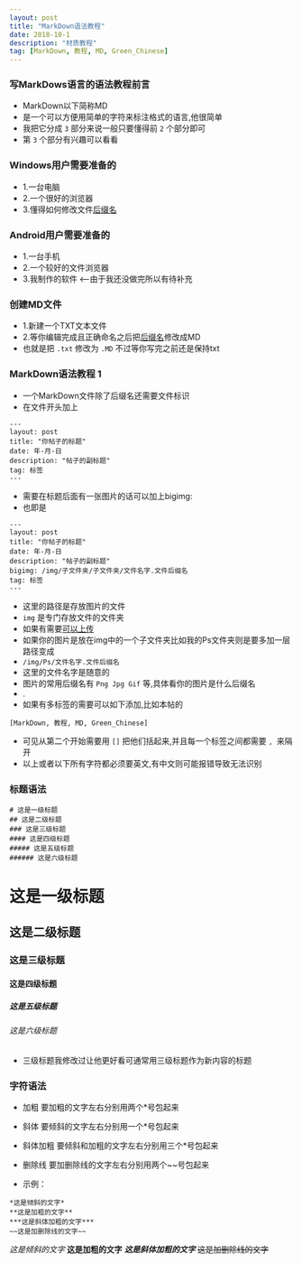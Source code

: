 ```yaml
---
layout: post
title: "MarkDown语法教程"
date: 2018-10-1 
description: "材质教程"
tag: [MarkDown, 教程, MD, Green_Chinese]
---
```

 
### 写MarkDows语言的语法教程前言

* MarkDown以下简称MD
* 是一个可以方便用简单的字符来标注格式的语言,他很简单
* 我把它分成 `3` 部分来说一般只要懂得前 `2` 个部分即可
* 第 `3` 个部分有兴趣可以看看

### Windows用户需要准备的

* 1.一台电脑
* 2.一个很好的浏览器
* 3.懂得如何修改文件[后缀名](https://jingyan.baidu.com/article/48a42057fcd093a925250444.html)

### Android用户需要准备的

* 1.一台手机
* 2.一个较好的文件浏览器
* 3.我制作的软件  <--由于我还没做完所以有待补充

### 创建MD文件

* 1.新建一个TXT文本文件
* 2.等你编辑完成且正确命名之后把[后缀名](https://jingyan.baidu.com/article/48a42057fcd093a925250444.html)修改成MD
* 也就是把 `.txt` 修改为 `.MD` 不过等你写完之前还是保持txt

### MarkDown语法教程 1

* 一个MarkDown文件除了后缀名还需要文件标识
* 在文件开头加上

```
---
layout: post
title: "你帖子的标题"
date: 年-月-日
description: "帖子的副标题"
tag: 标签
---
```

* 需要在标题后面有一张图片的话可以加上bigimg:
* 也即是

```
---
layout: post
title: "你帖子的标题"
date: 年-月-日
description: "帖子的副标题"
bigimg: /img/子文件夹/子文件夹/文件名字.文件后缀名
tag: 标签
---
```

* 这里的路径是存放图片的文件
* `img` 是专门存放文件的文件夹
* 如果有需要[可以上传](https://github.com/GreenChennai/CXSdms/tree/master/img)
* 如果你的图片是放在img中的一个子文件夹比如我的Ps文件夹则是要多加一层路径变成
* `/img/Ps/文件名字.文件后缀名`
* 这里的文件名字是随意的
* 图片的常用后缀名有 `Png Jpg Gif` 等,具体看你的图片是什么后缀名
* .
* 如果有多标签的需要可以如下添加,比如本帖的

```
[MarkDown, 教程, MD, Green_Chinese]
```

* 可见从第二个开始需要用 `[]` 把他们括起来,并且每一个标签之间都需要 `, `来隔开
* 以上或者以下所有字符都必须要英文,有中文则可能报错导致无法识别

### 标题语法

```
# 这是一级标题
## 这是二级标题
### 这是三级标题
#### 这是四级标题
##### 这是五级标题
###### 这是六级标题
```

# 这是一级标题
## 这是二级标题
### 这是三级标题
#### 这是四级标题
##### 这是五级标题
###### 这是六级标题

* 三级标题我修改过让他更好看可通常用三级标题作为新内容的标题

### 字符语法

* 加粗
要加粗的文字左右分别用两个*号包起来

* 斜体
要倾斜的文字左右分别用一个*号包起来

* 斜体加粗
要倾斜和加粗的文字左右分别用三个*号包起来

* 删除线
要加删除线的文字左右分别用两个~~号包起来

* 示例：

```
*这是倾斜的文字*
**这是加粗的文字**
***这是斜体加粗的文字***
~~这是加删除线的文字~~
```

*这是倾斜的文字*
**这是加粗的文字**
***这是斜体加粗的文字***
~~这是加删除线的文字~~